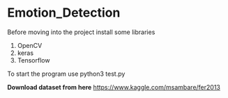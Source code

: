 # Emotion_Detection

Before moving into the project 
install some libraries 
1. OpenCV
2. keras
3. Tensorflow

To start the program use python3 test.py


**Download dataset from here**
https://www.kaggle.com/msambare/fer2013
